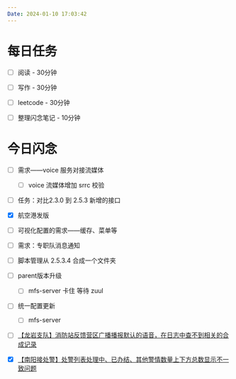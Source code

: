 ```yaml
---
Date: 2024-01-10 17:03:42
---
```


# 每日任务
- [ ] 阅读 - 30分钟
- [ ] 写作 - 30分钟
- [ ] leetcode - 30分钟
- [ ] 整理闪念笔记 - 10分钟


# 今日闪念
- [ ] 需求——voice 服务对接流媒体
	- [ ] voice 流媒体增加 srrc 校验
- [ ] 任务：对比2.3.0 到 2.5.3 新增的接口
- [x] 航空港发版
- [ ] 可视化配置的需求——缓存、菜单等
- [ ] 需求：专职队消息通知
- [ ]  脚本管理从 2.5.3.4 合成一个文件夹
- [ ] parent版本升级
	- [ ] mfs-server 卡住 等待 zuul
- [ ] 统一配置更新
	- [ ] mfs-server
- [ ] [【龙岩支队】消防站反馈营区广播播报默认的语音，在日志中查不到相关的合成记录](https://www.tapd.cn/43156223/bugtrace/bugs/view?bug_id=1143156223001761806)
- [x] [【南阳接处警】处警列表处理中、已办结、其他警情数量上下方总数显示不一致问题](https://www.tapd.cn/43156223/bugtrace/bugs/view?bug_id=1143156223001762569&from=wxnotification&corpid=wxe20e1a873ad6ccc1&agentid=1000007&jump_count=1)



